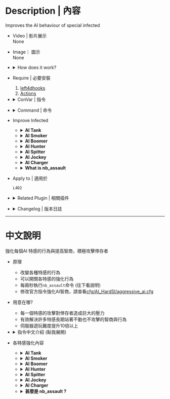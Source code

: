 # Description | 內容
Improves the AI behaviour of special infected

* Video | 影片展示
<br/>None

* Image｜ 圖示
<br/>None

* <details><summary>How does it work?</summary>

    * Improves the AI behaviour of special infected, make each of them very aggresive
    * Make special infected behop jump as they can
    * Use official cvar to improve AI bots, please check[cfg/AI_HardSI/aggressive_ai.cfg](cfg/AI_HardSI/aggressive_ai.cfg)
	* Execute ```nb_assault``` every 2.0 seconds, read more details about this command below
</details>

* Require | 必要安裝
    1. [left4dhooks](https://forums.alliedmods.net/showthread.php?t=321696)
    2. [Actions](https://forums.alliedmods.net/showthread.php?t=336374)

* <details><summary>ConVar | 指令</summary>

    * cfg\sourcemod\AI_HardSI.cfg
        ```php
        // 0=Plugin off, 1=Plugin on.
        AI_HardSI_enable "1"

        // Frequency(sec) at which the 'nb_assault' command is fired to make SI attack
        ai_assault_reminder_interval "2"

        // File to execute for AI aggressive cvars (in cfg/AI_HardSI folder)
        // Execute file every map changed
        AI_HardSI_aggressive_cfg "aggressive_ai.cfg"

        // 0=Improves the Boomer behaviour off, 1=Improves the Boomer behaviour on.
        AI_HardSI_Boomer_enable "1"

        // 0=Improves the Charger behaviour off, 1=Improves the Charger behaviour on.
        AI_HardSI_Charger_enable "1"

        // 0=Improves the Hunter behaviour off, 1=Improves the Hunter behaviour on.
        AI_HardSI_Hunter_enable "1"

        // 0=Improves the Jockey behaviour off, 1=Improves the Jockey behaviour on.
        AI_HardSI_Jockey_enable "1"

        // 0=Improves the Smoker behaviour off, 1=Improves the Smoker behaviour on.
        AI_HardSI_Smoker_enable "1"

        // 0=Improves the Spitter behaviour off, 1=Improves the Spitter behaviour on.
        AI_HardSI_Spitter_enable "1"

        // 0=Improves the Tank behaviour off, 1=Improves the Tank behaviour on.
        AI_HardSI_Tank_enable "1"

        // If the charger has a target, it will not straight pounce if the target's aim on the horizontal axis is within this radius
        ai_aim_offset_sensitivity_charger "22.5"

        // If the hunter has a target, it will not straight pounce if the target's aim on the horizontal axis is within this radius
        ai_aim_offset_sensitivity_hunter "30"

        // Flag to enable bhop facsimile on AI chargers
        ai_charger_bhop "1"

        // How close a charger will approach before charging
        ai_charge_proximity "300"

        // At what distance to start pouncing fast
        ai_fast_pounce_proximity "1000"

        // Charger will charge if its health drops to this level
        ai_health_threshold_charger "300"

        // How close a jockey will approach before it starts hopping
        ai_hop_activation_proximity "500"

        // Mean angle produced by Gaussian RNG
        ai_pounce_angle_mean "10"

        // One standard deviation from mean as produced by Gaussian RNG
        ai_pounce_angle_std "20"

        // Vertical angle to which AI hunter pounces will be restricted
        ai_pounce_vertical_angle "7"

        // Flag to enable bhop facsimile on AI spitters
        ai_spitter_bhop "1"

        // Distance to nearest survivor at which hunter will consider pouncing straight
        ai_straight_pounce_proximity "200"

        // Flag to enable bhop facsimile on AI tanks
        ai_tank_bhop "1"

        // Flag to enable rocks on AI tanks
        ai_tank_rock "1"

        // How far in front of hunter infected bot will check for a wall. Use '-1' to disable feature
        ai_wall_detection_distance "-1"

        // If 1, Hunter do scratch animation when pouncing
        ai_pounce_dancing_enable "1"

        // Flag to enable bhop facsimile on AI boomers
        ai_boomer_bhop "1"
        ```
</details>

* <details><summary>Command | 命令</summary>

    None
</details>

* Improve Infected
    * <details><summary><b>AI Tank</b></summary>

        * Stop throwing the underhand rock
        * Modify Official ConVar in ```cfg\AI_HardSI\aggressive_ai.cfg```
            ```php
            // AI Tank will not throw rock within this range (default: 250)
            sm_cvar tank_throw_allow_range 300
            ```

        * Plugin ConVar
            ```php
            // Flag to enable bhop facsimile on AI tanks
            ai_tank_bhop "1"

            // Flag to enable rocks on AI tanks
            ai_tank_rock "1"
            ```
    </details>

    * <details><summary><b>AI Smoker</b></summary>

        * Modify Official ConVar in ```cfg\AI_HardSI\aggressive_ai.cfg```
            ```php
            // How much damage to the AI + Human Smoker makes him let go of his victim. (Default: 50)
            // Taking this much damage while pulling victim will make you die (No matter how much health left you have)
            tongue_break_from_damage_amount 250

            // Start to shoot his tongue after 0.1 seconds (Default: 1.5)
            smoker_tongue_delay 0.1
            ```
    </details>

    * <details><summary><b>AI Boomer</b></summary>

        * Modify Official ConVar in ```cfg\AI_HardSI\aggressive_ai.cfg```
            ```php
            // How long an out-of-range Boomer will tolerate being visible before fleeing (Default: 1.0)
            boomer_exposed_time_tolerance 1000.0

            // How long the Boomer waits before he vomits on his target on Normal difficulty (Default: 1.0)
            boomer_vomit_delay 0.1
            ```

        * Plugin ConVar
            ```php
            // Flag to enable bhop facsimile on AI boomers
            ai_boomer_bhop "1"
            ```
    </details>

    * <details><summary><b>AI Hunter</b></summary>

        * Won't leap away (Coop/Realism)
        * Modify Official ConVar in ```cfg\AI_HardSI\aggressive_ai.cfg```
            ```php
            // Range at which hunter prepares pounce	 (Default: 1000)
            hunter_pounce_ready_range 1000

            // Range at which hunter is committed to attack (Default: 75)
            hunter_committed_attack_range 10000

            // Range at which shooting a non-committed AI hunter will cause it to leap away (Coop/Realism, Default: 1000)
            // 0=Disable leap away ability, >0: Restore back Leap Away ability and wait in ambush mode again.
            hunter_leap_away_give_up_range 0

            // Maximum vertical angle hunters can pounce (Default: 45)
            hunter_pounce_max_loft_angle 0

            // AI + Human Hunter skeet damage (Default: 50)
            // Taking this much damage while pouncing wiil get you skeeted and die (No matter how much health left you have)
            z_pounce_damage_interrupt 150
            ```

        * Plugin ConVar
            ```php
            // At what distance to start pouncing fast
            ai_fast_pounce_proximity 1000

            // Vertical angle to which AI hunter pounces will be restricted
            ai_pounce_vertical_angle 7

            // Mean angle produced by Gaussian RNG
            ai_pounce_angle_mean 10

            // One standard deviation from mean as produced by Gaussian RNG
            ai_pounce_angle_std 20

            // Distance to nearest survivor at which hunter will consider pouncing straight
            ai_straight_pounce_proximity 200

            // If the hunter has a target, it will not straight pounce if the target's aim on the horizontal axis is within this radius
            ai_aim_offset_sensitivity_hunter 30

            // How far in front of himself infected bot will check for a wall. Use '-1' to disable feature
            ai_wall_detection_distance -1

            // If 1, Hunter do scratch animation when pouncing
            ai_pounce_dancing_enable "1"
            ```
    </details>

    * <details><summary><b>AI Spitter</b></summary>

        * Plugin ConVar
            ```php
            // Flag to enable bhop facsimile on AI spitters
            ai_spitter_bhop "1"
            ```
    </details>

    * <details><summary><b>AI Jockey</b></summary>

        * Modify Official ConVar in ```cfg\AI_HardSI\aggressive_ai.cfg```
            ```php
            // AI Jockeys will move to attack survivors within this range (Default: 200)
            z_jockey_leap_range 1000
            ```

        * Plugin ConVar
            ```php
            // How close a jockey will approach before it starts hopping
            ai_hop_activation_proximity 500
            ```
    </details>

    * <details><summary><b>AI Charger</b></summary>

        * Plugin ConVar
            ```php
            // Flag to enable bhop facsimile on AI chargers
            ai_charger_bhop "1"

            // How close a charger will approach before charging
            ai_charge_proximity 300

            // If the charger has a target, it will not straight pounce if the target's aim on the horizontal axis is within this radius
            ai_aim_offset_sensitivity_charger 22.5

            // Charger will charge if its health drops to this level
            ai_health_threshold_charger 300
            ```
    </details>

    * <details><summary><b>What is nb_assault</b></summary>

        * Tell all special infected bots to assault, attack survivors actively instead of not moving like idiots
        * This is official command from valve
        * Not affect AI Smoker
    </details>


* Apply to | 適用於
    ```
    L4D2
    ```

* <details><summary>Related Plugin | 相關插件</summary>

    1. [l4dinfectedbots](https://github.com/fbef0102/L4D1_2-Plugins/tree/master/l4dinfectedbots): Spawns multi infected bots in any mode + allows playable special infected in coop/survival + unlock infected slots (10 VS 10 available)
        > 生成多特感控制插件
    1. [l4d_ssi_teleport_fix](https://github.com/fbef0102/Game-Private_Plugin/tree/main/Plugin_%E6%8F%92%E4%BB%B6/Special_Infected_%E7%89%B9%E6%84%9F/l4d_ssi_teleport_fix): Teleport AI Infected player to the teammate who is much nearer to survivors.
        > 傳送比較遠的AI特感到靠近倖存者的特感隊友附近
</details>

* <details><summary>Changelog | 版本日誌</summary>

    * v2.0 (2024-9-9)
        * Add cfg to execute AI aggressive cvars

    * v1.9 (2024-9-4)
        * Fixed AI Smoker not moving after tongue breaks
        * Require Actions

    * v1.8 (2024-4-4)
        * Improve hunter, boomer and charger behavior

    * v1.7 (2024-1-28)
        * Update Cvars

    * v1.6 (2023-6-4)
        * Enable or Disable Each special infected behaviour

    * v1.5 (2023-5-4)
        * Use server console to execute command "nb_assault"

    * v1.4
        * Remake code
        * Replace left4downtown with left4dhooks
        * Compatibility support for SourceMod 1.11. Fixed various warnings.
    </details>

- - - -
# 中文說明
強化每個AI 特感的行為與提高智商，積極攻擊倖存者

* 原理
    * 改變各種特感的行為
    * 可以開關各特感的強化行為
    * 每兩秒執行```nb_assault```命令 (往下看說明)
    * 修改官方指令強化AI智商，請查看[cfg/AI_HardSI/aggressive_ai.cfg](cfg/AI_HardSI/aggressive_ai.cfg)

* 用意在哪?
    * 每一個特感的攻擊對倖存者造成巨大的壓力
    * 有效解決許多特感長期站著不動也不攻擊的智商與行為
    * 伺服器遊玩難度提升10倍以上

* <details><summary>指令中文介紹 (點我展開)</summary>

    * cfg\sourcemod\AI_HardSI.cfg
        ```php
        // 0=關閉插件, 1=啟動插件
        AI_HardSI_enable "1"

        // 每兩秒執行 nb_assault 命令，強迫所有特感Bots主動往前攻擊倖存者
        ai_assault_reminder_interval "2"

        // 修改官方指令強化AI智商的文件 (位於 cfg/AI_HardSI 資料夾)
        // 每次換圖都會執行一次
        AI_HardSI_aggressive_cfg "aggressive_ai.cfg"

        // 0=不強化AI Boomer, 1=強化AI Boomer
        AI_HardSI_Boomer_enable "1"

        // 0=不強化AI Charger, 1=強化AI Charger
        AI_HardSI_Charger_enable "1"

        // 0=不強化AI Hunter, 1=強化AI Hunter
        AI_HardSI_Hunter_enable "1"

        // 0=不強化AI Jockey, 1=強化AI Jockey
        AI_HardSI_Jockey_enable "1"

        // 0=不強化AI Smoker, 1=強化AI Smoker
        AI_HardSI_Smoker_enable "1"

        // 0=不強化AI Spitter, 1=強化AI Spitter
        AI_HardSI_Spitter_enable "1"

        // 0=不強化AI Tank, 1=強化AI Tank
        AI_HardSI_Tank_enable "1"

        // 以下指令說明請查看下方"各特感強化內容"
        ai_aim_offset_sensitivity_charger "22.5"
        ai_aim_offset_sensitivity_hunter "30"
        ai_charger_bhop "1"
        ai_charge_proximity "300"
        ai_fast_pounce_proximity "1000"
        ai_health_threshold_charger "300"
        ai_hop_activation_proximity "500"
        ai_pounce_angle_mean "10"
        ai_pounce_angle_std "20"
        ai_pounce_vertical_angle "7"
        ai_spitter_bhop "1"
        ai_straight_pounce_proximity "200"
        ai_tank_bhop "1"
        ai_tank_rock "1"
        ai_wall_detection_distance "-1"
        ai_pounce_dancing_enable "1"
        ai_boomer_bhop "1"
        ```
</details> 

* 各特感強化內容
    * <details><summary><b>AI Tank</b></summary>

        * 取消"低手投擲"的丟石頭動作，因為瞄準率0%
        * 更動的官方指令，請查看```cfg\AI_HardSI\aggressive_ai.cfg```
            ```php
            // AI Tank 在距離倖存者此範圍內不會丟石頭 (預設: 250)
            sm_cvar tank_throw_allow_range 300
            ```

        * 插件自帶的指令
            ```php
            // 為1時，AI Tank會連跳
            ai_tank_bhop "1"

            // 1=AI tanks會丟石頭
            // 0=AI tanks不丟石頭
            ai_tank_rock "1"
            ```
    </details>

    * <details><summary><b>AI Smoker</b></summary>

        * 更動的官方指令，請查看```cfg\AI_HardSI\aggressive_ai.cfg```
            ```php
            // AI + 真人 Smoker的舌頭拉走倖存者的期間，被攻擊超過此數值會立刻死亡 (無論剩餘多少血量都一樣，別問我為捨，此遊戲設計的, 預設: 50)
            tongue_break_from_damage_amount 250

            // 當倖存者靠近範圍內的0.1秒後立刻吐舌頭 (預設: 1.5)
            smoker_tongue_delay 0.1
            ```
    </details>

    * <details><summary><b>AI Boomer</b></summary>

        * 更動的官方指令，請查看```cfg\AI_HardSI\aggressive_ai.cfg```
            ```php
            // 被人類看見的1000秒之後才會逃跑 (預設: 1.0)
            boomer_exposed_time_tolerance 1000.0

            // 當倖存者靠近範圍內的0.1秒後立刻嘔吐 (預設: 1.0)
            boomer_vomit_delay 0.1
            ```

        * 插件自帶的指令
            ```php
            // 為1時，AI Boomer會連跳
            ai_boomer_bhop "1"
            ```
    </details>

    * <details><summary><b>AI Hunter</b></summary>

        * 被攻擊的時候不會自動逃跑跳走 (只會出現在戰役/寫實模式)
        * 更動的官方指令，請查看```cfg\AI_HardSI\aggressive_ai.cfg```
            ```php
            // 此數值的範圍內才會蹲下準備撲人 (預設: 1000)
            hunter_pounce_ready_range 1000

            // 此數值的範圍內才會開始撲人 (預設: 75)
            hunter_committed_attack_range 10000

            // 此數值的範圍內還沒攻擊的AI Hunter被人類傷害時會逃跑跳走 (只會出現在戰役/寫實模式，預設: 1000)
            // 0=關閉逃跑跳走能力, >0: 回復逃跑跳走能力並且等待玩家過來
            hunter_leap_away_give_up_range 0

            // AI Hunter跳躍的最大傾角 (避免飛過頭或飛太高，預設: 45)
            hunter_pounce_max_loft_angle 0

            // 此數值的範圍內還沒攻擊的AI Hunter被人類傷害時會逃跑跳走 (只會出現在戰役/寫實模式，預設: 1000)
            // 0=關閉逃跑跳走能力, >0: 回復逃跑跳走能力並且等待玩家過來
            z_pounce_damage_interrupt 150
            ```

        * 插件自帶的指令
            ```php
            // 強迫AI Hunter在1000公尺範圍內蹲下準備撲人
            ai_fast_pounce_proximity 1000

            // 強迫AI Hunter跳躍的最大傾角 (避免飛過頭或飛太高)
            ai_pounce_vertical_angle 7

            // 強制左右飛撲靠近目標，不要垂直飛向目標
            ai_pounce_angle_mean 10
            ai_pounce_angle_std 20

            // 離目標200公尺範圍內考慮直接垂直飛向目標
            ai_straight_pounce_proximity 200

            // 目標倖存者的準心如果在瞄自身AI Hunter的身體低於30度視野範圍內則強制飛撲
            ai_aim_offset_sensitivity_hunter 30

            // 前面有牆壁的範圍內則飛撲的角度會變高，嘗試越過障礙物 (-1: 無限範圍)
            ai_wall_detection_distance -1

            // 為1時，Hunter邊飛撲邊嘗試做出抓傷動作
            ai_pounce_dancing_enable "1"
            ```
    </details>

    * <details><summary><b>AI Spitter</b></summary>

        * 插件自帶的指令
            ```php
            // 為1時，AI Spitter會連跳
            ai_spitter_bhop "1"
            ```
    </details>

    * <details><summary><b>AI Jockey</b></summary>

        * 更動的官方指令，請查看```cfg\AI_HardSI\aggressive_ai.cfg```
            ```php
            // 1000公尺範圍內才會跳躍攻擊倖存者 (預設: 200)
            z_jockey_leap_range 1000
            ```

        * 插件自帶的指令
            ```php
            // 強迫AI Jockey在500公尺範圍內開始連跳
            ai_hop_activation_proximity 500
            ```
    </details>

    * <details><summary><b>AI Charger</b></summary>

        * 插件自帶的指令
            ```php
            // 為1時，AI Charger會連跳
            ai_charger_bhop "1"

            // 強迫AI Charger在300公尺範圍內開始衝刺
            ai_charge_proximity 300

            // 目標倖存者的準心如果在瞄自身AI Charger的身體低於20度視野範圍內則強制衝刺
            ai_aim_offset_sensitivity_charger 22.5

            // 當Charger低於300血量時，強迫AI Charger開始衝刺
            ai_health_threshold_charger 300
            ```
    </details>

    * <details><summary><b>甚麼是 nb_assault ?</b></summary>

        * 強迫所有特感Bots主動往前攻擊倖存者而非像智障一樣待在原地等倖存者過來
        * 這是官方的指令
        * 不影響AI Smoker的行為
    </details>
